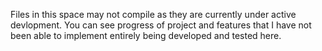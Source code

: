 Files in this space may not compile as they are currently under active devlopment. You can see progress of project and features that I have not been able to implement entirely being developed and tested here. 
